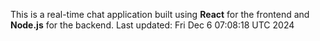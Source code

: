 This is a real-time chat application built using **React** for the frontend and **Node.js** for the backend.
Last updated: Fri Dec  6 07:08:18 UTC 2024

